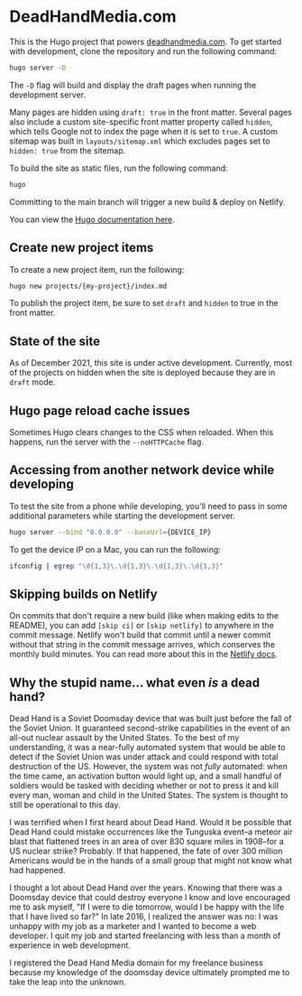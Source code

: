 # DeadHandMedia.com

This is the Hugo project that powers [deadhandmedia.com](https://deadhandmedia.com). To get started with development, clone the repository and run the following command:

```sh
hugo server -D
```

The `-D` flag will build and display the draft pages when running the development server.

Many pages are hidden using `draft: true` in the front matter. Several pages also include a custom site-specific front matter property called `hidden`, which tells Google not to index the page when it is set to `true`. A custom sitemap was built in `layouts/sitemap.xml` which excludes pages set to `hidden: true` from the sitemap.

To build the site as static files, run the following command:

```sh
hugo
```

Committing to the main branch will trigger a new build & deploy on Netlify.

You can view the [Hugo documentation here](https://gohugo.io/documentation/).

## Create new project items

To create a new project item, run the following:

```sh
hugo new projects/{my-project}/index.md
```

To publish the project item, be sure to set `draft` and `hidden` to true in the front matter.

## State of the site

As of December 2021, this site is under active development. Currently, most of the projects on hidden when the site is deployed because they are in `draft` mode.

## Hugo page reload cache issues

Sometimes Hugo clears changes to the CSS when reloaded. When this happens, run the server with the `--noHTTPCache` flag.

## Accessing from another network device while developing

To test the site from a phone while developing, you'll need to pass in some additional parameters while starting the development server.

```sh
hugo server --bind "0.0.0.0" --baseUrl={DEVICE_IP}
```

To get the device IP on a Mac, you can run the following:

```sh
ifconfig | egrep "\d{1,3}\.\d{1,3}\.\d{1,3}\.\d{1,3}"
```

## Skipping builds on Netlify

On commits that don't require a new build (like when making edits to the README), you can add `[skip ci]` or `[skip netlify]` to anywhere in the commit message. Netlify won't build that commit until a newer commit without that string in the commit message arrives, which conserves the monthly build minutes. You can read more about this in the [Netlify docs](https://docs.netlify.com/site-deploys/manage-deploys/#skip-a-deploy).

## Why the stupid name... what even _is_ a dead hand?

Dead Hand is a Soviet Doomsday device that was built just before the fall of the Soviet Union. It guaranteed second-strike capabilities in the event of an all-out nuclear assault by the United States. To the best of my understanding, it was a near-fully automated system that would be able to detect if the Soviet Union was under attack and could respond with total destruction of the US. However, the system was not _fully_ automated: when the time came, an activation button would light up, and a small handful of soldiers would be tasked with deciding whether or not to press it and kill every man, woman and child in the United States. The system is thought to still be operational to this day.

I was terrified when I first heard about Dead Hand. Would it be possible that Dead Hand could mistake occurrences like the Tunguska event–a meteor air blast that flattened trees in an area of over 830 square miles in 1908–for a US nuclear strike? Probably. If that happened, the fate of over 300 million Americans would be in the hands of a small group that might not know what had happened.

I thought a lot about Dead Hand over the years. Knowing that there was a Doomsday device that could destroy everyone I know and love encouraged me to ask myself, "If I were to die tomorrow, would I be happy with the life that I have lived so far?" In late 2016, I realized the answer was no: I was unhappy with my job as a marketer and I wanted to become a web developer. I quit my job and started freelancing with less than a month of experience in web development.

I registered the Dead Hand Media domain for my freelance business because my knowledge of the doomsday device ultimately prompted me to take the leap into the unknown.
